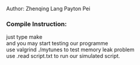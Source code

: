 Author: Zhenqing Lang
        Payton Pei

### Compile Instruction:
  just type make
  <br>and you may start testing our programme
  <br>use valgrind ./mytunes to test memory leak problem
  <br>use .read script.txt to run our simulated script.
